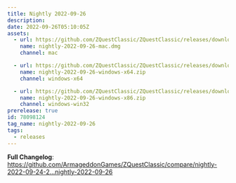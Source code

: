 ```yaml
---
title: Nightly 2022-09-26
description: 
date: 2022-09-26T05:10:05Z
assets: 
  - url: https://github.com/ZQuestClassic/ZQuestClassic/releases/download/nightly-2022-09-26/nightly-2022-09-26-mac.dmg
    name: nightly-2022-09-26-mac.dmg
    channel: mac

  - url: https://github.com/ZQuestClassic/ZQuestClassic/releases/download/nightly-2022-09-26/nightly-2022-09-26-windows-x64.zip
    name: nightly-2022-09-26-windows-x64.zip
    channel: windows-x64

  - url: https://github.com/ZQuestClassic/ZQuestClassic/releases/download/nightly-2022-09-26/nightly-2022-09-26-windows-x86.zip
    name: nightly-2022-09-26-windows-x86.zip
    channel: windows-win32
prerelease: true
id: 78098124
tag_name: nightly-2022-09-26
tags:
  - releases
---
```


**Full Changelog**: https://github.com/ArmageddonGames/ZQuestClassic/compare/nightly-2022-09-24-2...nightly-2022-09-26
